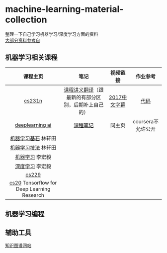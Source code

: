 # machine-learning-material-collection
整理一下自己学习机器学习/深度学习方面的资料  
[大部分资料参考自](https://github.com/JustFollowUs/Machine-Learning) 
## 机器学习相关课程 

|   课程主页   |   笔记   | 视频链接 | 作业参考 |
|  :----:    |  :---:  | :----: | :------: |
| [cs231n](http://cs231n.stanford.edu/) | [课程讲义翻译](https://zhuanlan.zhihu.com/p/21930884)（跟最新的有部分区别，后期补上自己的）|[2017中文字幕](https://www.bilibili.com/video/av17204303/?p=2) | [代码](https://github.com/wjbKimberly/cs231n_spring_2017_assignment)
| [deeplearning ai](https://www.coursera.org/specializations/deep-learning) | [课程笔记](https://github.com/fengdu78/deeplearning_ai_books) | 同主页   | coursera不允许公开 |
| [机器学习基石](https://www.csie.ntu.edu.tw/~htlin/course/) 林轩田 |  
| [机器学习技法](https://www.csie.ntu.edu.tw/~htlin/course/) 林轩田 |
| [机器学习](https://www.csie.ntu.edu.tw/~htlin/course/) 李宏毅 |
| [深度学习](https://www.csie.ntu.edu.tw/~htlin/course/) 李宏毅 |
| [cs229](http://cs229.stanford.edu/) |
| [cs20](http://web.stanford.edu/class/cs20si/index.html) Tensorflow for Deep Learning Research |
## 机器学习编程



## 辅助工具
[知识图谱网站](https://metacademy.org/)

